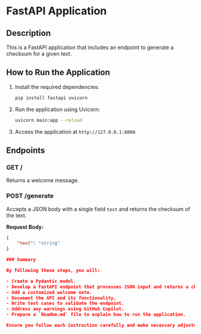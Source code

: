 # FastAPI Application

## Description

This is a FastAPI application that includes an endpoint to generate a checksum for a given text. 

## How to Run the Application

1. Install the required dependencies:
    ```bash
    pip install fastapi uvicorn
    ```

2. Run the application using Uvicorn:
    ```bash
    uvicorn main:app --reload
    ```

3. Access the application at `http://127.0.0.1:8000`.

## Endpoints

### GET /

Returns a welcome message.

### POST /generate

Accepts a JSON body with a single field `text` and returns the checksum of the text.

**Request Body:**
```json
{
    "text": "string"
}

### Summary

By following these steps, you will:

- Create a Pydantic model.
- Develop a FastAPI endpoint that processes JSON input and returns a checksum.
- Add a customized welcome note.
- Document the API and its functionality.
- Write test cases to validate the endpoint.
- Address any warnings using GitHub Copilot.
- Prepare a `Readme.md` file to explain how to run the application.

Ensure you follow each instruction carefully and make necessary adjustments based on your specific project requirements.
